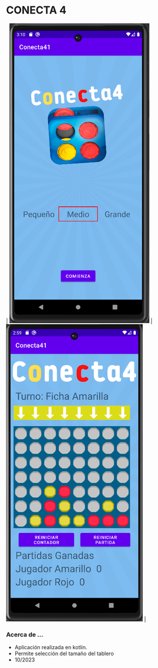 #  CONECTA 4
| ![MainActivity](conecta4.png) | ![GameActivity](cocecta4_2.png) |
### Acerca de ...
* Aplicación realizada en kotlin. 
* Permite selección del tamaño del tablero
* 10/2023
